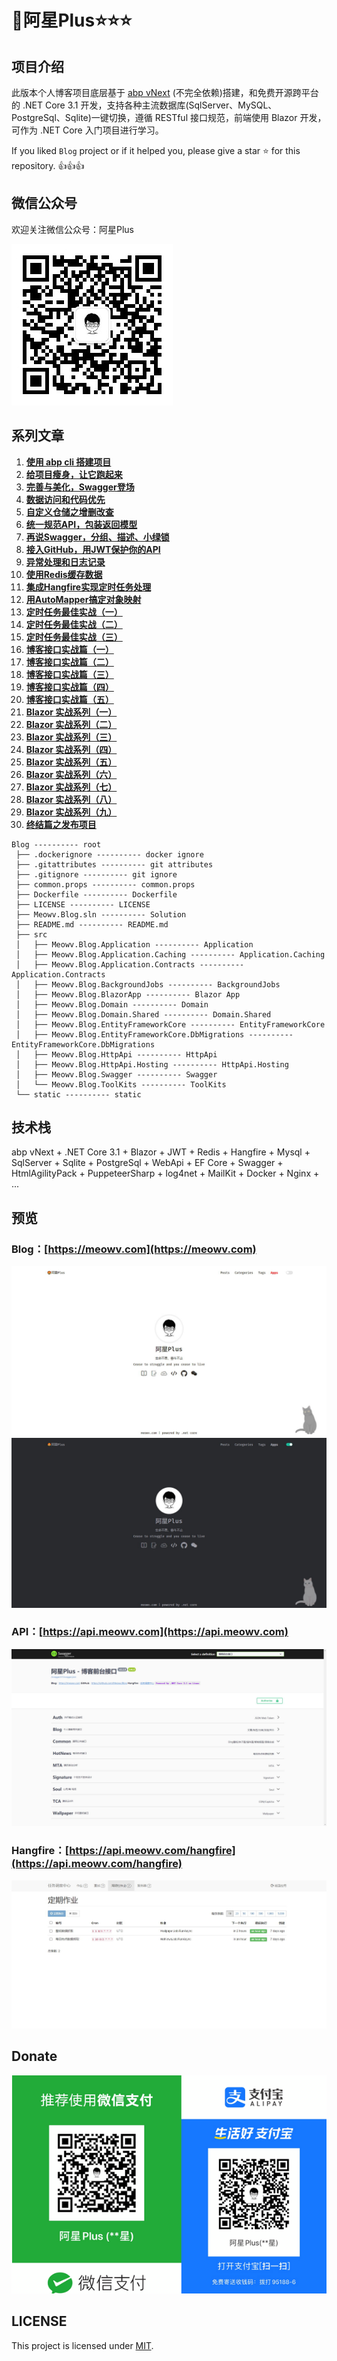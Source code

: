 # 🤣阿星Plus⭐⭐⭐

## 项目介绍

此版本个人博客项目底层基于 [abp vNext](http://abp.io/) (不完全依赖)搭建，和免费开源跨平台的 .NET Core 3.1 开发，支持各种主流数据库(SqlServer、MySQL、PostgreSql、Sqlite)一键切换，遵循 RESTful 接口规范，前端使用 Blazor 开发，可作为 .NET Core 入门项目进行学习。

If you liked `Blog` project or if it helped you, please give a star ⭐️ for this repository. 👍👍👍

## 微信公众号

欢迎关注微信公众号：阿星Plus

![微信公众号：阿星Plus](static/qrcode.jpg)

## 系列文章

1. **[使用 abp cli 搭建项目](https://mp.weixin.qq.com/s/3Sc4Z2xkLdQNErvXf92B9A)**
2. **[给项目瘦身，让它跑起来](https://mp.weixin.qq.com/s/oc96GG2sxz0J_vT6sReojQ)**
3. **[完善与美化，Swagger登场](https://mp.weixin.qq.com/s/usz1BRYzBO2tT_z9MaonPg)**
4. **[数据访问和代码优先](https://mp.weixin.qq.com/s/OHBW24PSNIeOARnHlbWBNQ)**
5. **[自定义仓储之增删改查](https://mp.weixin.qq.com/s/ObgAtdWe3-nZw6hWC5dhyg)**
6. **[统一规范API，包装返回模型](https://mp.weixin.qq.com/s/uVsFiKjbiHX5lKAhuZ2E9g)**
7. **[再说Swagger，分组、描述、小绿锁](https://mp.weixin.qq.com/s/cNB469s18plbCLbHxL1QUA)**
8. **[接入GitHub，用JWT保护你的API](https://mp.weixin.qq.com/s/ZOX9D4ncqqeXxipYapTeBA)**
9. **[异常处理和日志记录](https://mp.weixin.qq.com/s/segjYoh1rMI372PKi-ap6w)**
10. **[使用Redis缓存数据](https://mp.weixin.qq.com/s/fTqDnwVUgqKnwz21AsETGA)**
11. **[集成Hangfire实现定时任务处理](https://mp.weixin.qq.com/s/wRITvM72JveP7ozx2tDL4A)**
12. **[用AutoMapper搞定对象映射](https://mp.weixin.qq.com/s/VO0qKlOg90kb27XGcpGjqw)**
13. **[定时任务最佳实战（一）](https://mp.weixin.qq.com/s/DkGuy4jJ629ARh5gMq5I_Q)**
14. **[定时任务最佳实战（二）](https://mp.weixin.qq.com/s/vGg14QchfUjNcNuOBfw7Tg)**
15. **[定时任务最佳实战（三）](https://mp.weixin.qq.com/s/rFvsLuqZtdUnkqxRhN29rw)**
16. **[博客接口实战篇（一）](https://mp.weixin.qq.com/s/5tTMKfZvXvi1Z7NJ3yZdvg)**
17. **[博客接口实战篇（二）](https://mp.weixin.qq.com/s/2nmw2td01cEhqBCc32FUYw)**
18. **[博客接口实战篇（三）](https://mp.weixin.qq.com/s/B0AwLunJ6xSqJzXwE_qJSg)**
19. **[博客接口实战篇（四）](https://mp.weixin.qq.com/s/3V7Q-RvaxEiopXR73YpG5Q)**
20. **[博客接口实战篇（五）](https://mp.weixin.qq.com/s/B3jvHCtKotmmlcAKYxL9Lw)**
21. **[Blazor 实战系列（一）](https://mp.weixin.qq.com/s/gtnZ74ItGmocpxDcOVswng)**
22. **[Blazor 实战系列（二）](https://mp.weixin.qq.com/s/RVX94RPnEteHouz_0BDayw)**
23. **[Blazor 实战系列（三）](https://mp.weixin.qq.com/s/9pC456tnmjJNMS55aEe9Qg)**
24. **[Blazor 实战系列（四）](https://mp.weixin.qq.com/s/Y0zGpc4L2eAvUd0ba6Hbkg)**
25. **[Blazor 实战系列（五）](https://mp.weixin.qq.com/s/dj4ubCqqjCWRc6mXPsgqBw)**
26. **[Blazor 实战系列（六）](https://mp.weixin.qq.com/s/-W3JQHOxYLYxAb13ZSVhnQ)**
27. **[Blazor 实战系列（七）](https://mp.weixin.qq.com/s/q1BHEk8TNRRczBGRGecBPw)**
28. **[Blazor 实战系列（八）](https://mp.weixin.qq.com/s/ZCYJa3f3HYPclM6bpmynNA)**
29. **[Blazor 实战系列（九）](https://mp.weixin.qq.com/s/0-mMmkr3HelmoJUWN7R7JA)**
30. **[终结篇之发布项目](https://mp.weixin.qq.com/s/Lf543XOxSIGYdOGM8Zt4Lw)**

```tree
Blog ---------- root
 ├── .dockerignore ---------- docker ignore
 ├── .gitattributes ---------- git attributes
 ├── .gitignore ---------- git ignore
 ├── common.props ---------- common.props
 ├── Dockerfile ---------- Dockerfile
 ├── LICENSE ---------- LICENSE
 ├── Meowv.Blog.sln ---------- Solution
 ├── README.md ---------- README.md
 ├── src
 │   ├── Meowv.Blog.Application ---------- Application
 │   ├── Meowv.Blog.Application.Caching ---------- Application.Caching
 │   ├── Meowv.Blog.Application.Contracts ---------- Application.Contracts
 │   ├── Meowv.Blog.BackgroundJobs ---------- BackgroundJobs
 │   ├── Meowv.Blog.BlazorApp ---------- Blazor App
 │   ├── Meowv.Blog.Domain ---------- Domain
 │   ├── Meowv.Blog.Domain.Shared ---------- Domain.Shared
 │   ├── Meowv.Blog.EntityFrameworkCore ---------- EntityFrameworkCore
 │   ├── Meowv.Blog.EntityFrameworkCore.DbMigrations ---------- EntityFrameworkCore.DbMigrations
 │   ├── Meowv.Blog.HttpApi ---------- HttpApi
 │   ├── Meowv.Blog.HttpApi.Hosting ---------- HttpApi.Hosting
 │   ├── Meowv.Blog.Swagger ---------- Swagger
 │   └── Meowv.Blog.ToolKits ---------- ToolKits
 └── static ---------- static
```

## 技术栈

abp vNext + .NET Core 3.1 + Blazor + JWT + Redis + Hangfire + Mysql + SqlServer + Sqlite + PostgreSql + WebApi + EF Core + Swagger + HtmlAgilityPack + PuppeteerSharp + log4net + MailKit + Docker + Nginx + ...

## 预览

### Blog：[https://meowv.com](https://meowv.com)

![white](static/white.jpg)
![black](static/black.jpg)

### API：[https://api.meowv.com](https://api.meowv.com)

![api](static/api.jpg)

### Hangfire：[https://api.meowv.com/hangfire](https://api.meowv.com/hangfire)

![hangfire](static/hangfire.jpg)

## Donate

![Donate](static/donate.jpg)

## LICENSE

This project is licensed under [MIT](LICENSE).
